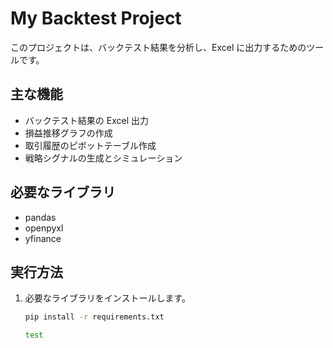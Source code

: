 # My Backtest Project

このプロジェクトは、バックテスト結果を分析し、Excel に出力するためのツールです。

## 主な機能
- バックテスト結果の Excel 出力
- 損益推移グラフの作成
- 取引履歴のピボットテーブル作成
- 戦略シグナルの生成とシミュレーション

## 必要なライブラリ
- pandas
- openpyxl
- yfinance

## 実行方法
1. 必要なライブラリをインストールします。
   ```bash
   pip install -r requirements.txt

   test